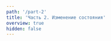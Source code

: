 ```yaml
---
path: '/part-2'
title: 'Часть 2. Изменение состояния'
overview: true
hidden: false
---
```


<pages-in-this-section></pages-in-this-section>

<exercises-in-this-section></exercises-in-this-section>
